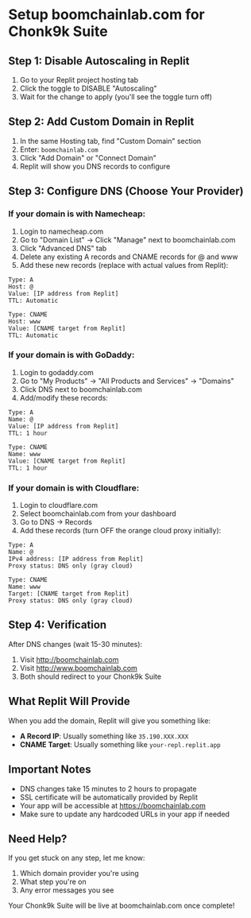 # Setup boomchainlab.com for Chonk9k Suite

## Step 1: Disable Autoscaling in Replit
1. Go to your Replit project hosting tab
2. Click the toggle to DISABLE "Autoscaling"
3. Wait for the change to apply (you'll see the toggle turn off)

## Step 2: Add Custom Domain in Replit
1. In the same Hosting tab, find "Custom Domain" section
2. Enter: `boomchainlab.com`
3. Click "Add Domain" or "Connect Domain"
4. Replit will show you DNS records to configure

## Step 3: Configure DNS (Choose Your Provider)

### If your domain is with Namecheap:
1. Login to namecheap.com
2. Go to "Domain List" → Click "Manage" next to boomchainlab.com
3. Click "Advanced DNS" tab
4. Delete any existing A records and CNAME records for @ and www
5. Add these new records (replace with actual values from Replit):

```
Type: A
Host: @
Value: [IP address from Replit]
TTL: Automatic

Type: CNAME  
Host: www
Value: [CNAME target from Replit]
TTL: Automatic
```

### If your domain is with GoDaddy:
1. Login to godaddy.com
2. Go to "My Products" → "All Products and Services" → "Domains"
3. Click DNS next to boomchainlab.com
4. Add/modify these records:

```
Type: A
Name: @
Value: [IP address from Replit]
TTL: 1 hour

Type: CNAME
Name: www
Value: [CNAME target from Replit]  
TTL: 1 hour
```

### If your domain is with Cloudflare:
1. Login to cloudflare.com
2. Select boomchainlab.com from your dashboard
3. Go to DNS → Records
4. Add these records (turn OFF the orange cloud proxy initially):

```
Type: A
Name: @
IPv4 address: [IP address from Replit]
Proxy status: DNS only (gray cloud)

Type: CNAME
Name: www
Target: [CNAME target from Replit]
Proxy status: DNS only (gray cloud)
```

## Step 4: Verification
After DNS changes (wait 15-30 minutes):
1. Visit http://boomchainlab.com
2. Visit http://www.boomchainlab.com  
3. Both should redirect to your Chonk9k Suite

## What Replit Will Provide
When you add the domain, Replit will give you something like:
- **A Record IP**: Usually something like `35.190.XXX.XXX`
- **CNAME Target**: Usually something like `your-repl.replit.app`

## Important Notes
- DNS changes take 15 minutes to 2 hours to propagate
- SSL certificate will be automatically provided by Replit
- Your app will be accessible at https://boomchainlab.com
- Make sure to update any hardcoded URLs in your app if needed

## Need Help?
If you get stuck on any step, let me know:
1. Which domain provider you're using
2. What step you're on
3. Any error messages you see

Your Chonk9k Suite will be live at boomchainlab.com once complete!